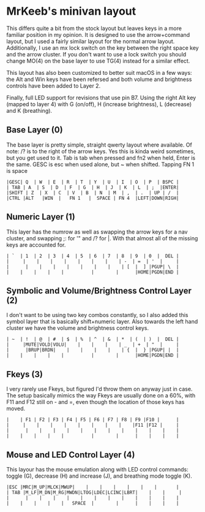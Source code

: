 # MrKeeb's minivan layout

This differs quite a bit from the stock layout but leaves keys in a more familiar position in my opinion. It is designed to use the arrow+command layout, but I used a fairly similar layout for the normal arrow layout. Additionally, I use an mx lock switch on the key between the right space key and the arrow cluster. If you don't want to use a lock switch you should change MO(4) on the base layer to use TG(4) instead for a similar effect.

This layout has also been customized to better suit macOS in a few ways: the Alt and Win keys have been refersed and both volume and brightness controls have been added to Layer 2.

Finally, full LED support for revisions that use pin B7. Using the right Alt key (mapped to layer 4) with G (on/off), H (increase brightness), L (decrease) and K (breathing).

## Base Layer (0)

The base layer is pretty simple, straight qwerty layout where available. Of note: /? is to the right of the arrow keys. Yes this is kinda weird sometimes, but you get used to it. Tab is tab when pressed and fn2 when held, Enter is the same. GESC is esc when used alone, but ~ when shifted. Tapping FN 1 is space

```text
|GESC| Q  | W  | E  | R  | T  | Y  | U  | I  | O  | P  | BSPC |
| TAB | A  | S  | D  | F  | G  | H  | J  | K  | L  | ;  |ENTER|
|SHIFT | Z  | X  | C  | V  | B  | N  | M  | ,  | .  | UP | /  |
|CTRL |ALT   |WIN  |   FN 1   |  SPACE | FN 4  |LEFT|DOWN|RIGH|
```

## Numeric Layer (1)

This layer has the numrow as well as swapping the arrow keys for a nav cluster, and swapping ;: for '" and /? for \|. With that almost all of the missing keys are accounted for.

```text
| `  | 1  | 2  | 3  | 4  | 5  | 6  | 7  | 8  | 9  | 0  |  DEL |
|     |    |    |    |    |    |    |    | -  | =  | '  |     |
|      |    |    |    |    |    |    |    | [  |  ] |PGUP| \  |
|    |    |    |    |          |        |      |HOME|PGDN|END |
```

## Symbolic and Volume/Brightness Control Layer (2)

I don't want to be using two key combos constantly, so I also added this symbol layer that is basically shift+numeric layer. Also towards the left
hand cluster we have the volume and brightness control keys.

```text
| ~  | !  | @  | #  | $  | %  | ^  | &  | *  | (  | )  |  DEL |
|     |MUTE|VOLD|VOLU|    |    |    |    | _  | +  | "  |     |
|      |BRUP|BRDN|    |    |    |    |    | {  |  } |PGUP| |  |
|    |    |    |    |          |        |      |HOME|PGDN|END |
```

## Fkeys (3)

I very rarely use Fkeys, but figured I'd throw them on anyway just in case. The setup basically mimics the way Fkeys are usually done on a 60%, with F11 and F12 still on - and =, even though the location of those keys has moved.

```text
|    | F1 | F2 | F3 | F4 | F5 | F6 | F7 | F8 | F9 |F10 |      |
|     |    |    |    |    |    |    |    |    |F11 |F12 |     |
|      |    |    |    |    |    |    |    |    |    |    |    |
|    |    |    |    |          |        |      |    |    |    |
```

## Mouse and LED Control Layer (4)

This layour has the mouse emulation along with LED control commands: toggle (G), decrease (H) and increase (J), and breathing mode toggle (K).

```text
|ESC |MRC|M_UP|MLCK|MWUP|    |    |    |    |    |    |       |
| TAB |M_LF|M_DN|M_RG|MWDN|LTOG|LDEC|LCINC|LBRT|    |    |     |
|      |    |    |    |    |    |    |    |    |    |    |    |
|    |    |    |    |   SPACE  |        |      |    |    |    |
```
